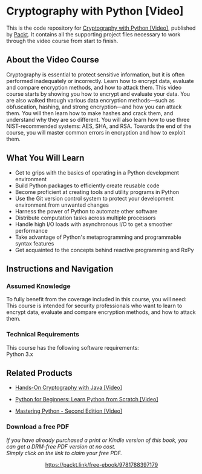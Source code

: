 # Cryptography with Python [Video]
This is the code repository for [Cryptography with Python [Video]](https://www.packtpub.com/networking-and-servers/cryptography-python-video?utm_source=github&utm_medium=repository&utm_campaign=9781788397179), published by [Packt](https://www.packtpub.com/?utm_source=github). It contains all the supporting project files necessary to work through the video course from start to finish.
## About the Video Course
Cryptography is essential to protect sensitive information, but it is often performed inadequately or incorrectly. Learn how to encrypt data, evaluate and compare encryption methods, and how to attack them. This video course starts by showing you how to encrypt and evaluate your data. You are also walked through various data encryption methods—such as obfuscation, hashing, and strong encryption—and how you can attack them. You will then learn how to make hashes and crack them, and understand why they are so different. You will also learn how to use three NIST-recommended systems: AES, SHA, and RSA. Towards the end of the course, you will master common errors in encryption and how to exploit them.

<H2>What You Will Learn</H2>
<DIV class=book-info-will-learn-text>
<UL>
<LI>Get to grips with the basics of operating in a Python development environment 
<LI>Build Python packages to efficiently create reusable code 
<LI>Become proficient at creating tools and utility programs in Python 
<LI>Use the Git version control system to protect your development environment from unwanted changes 
<LI>Harness the power of Python to automate other software 
<LI>Distribute computation tasks across multiple processors 
<LI>Handle high I/O loads with asynchronous I/O to get a smoother performance 
<LI>Take advantage of Python's metaprogramming and programmable syntax features 
<LI>Get acquainted to the concepts behind reactive programming and RxPy </LI></UL></DIV>

## Instructions and Navigation
### Assumed Knowledge
To fully benefit from the coverage included in this course, you will need:<br/>
This course is intended for security professionals who want to learn to encrypt data, evaluate and compare encryption methods, and how to attack them.
### Technical Requirements
This course has the following software requirements:<br/>
Python 3.x

## Related Products
* [Hands-On Cryptography with Java [Video]](https://www.packtpub.com/application-development/hands-cryptography-java-video?utm_source=github&utm_medium=repository&utm_campaign=9781838554972)

* [Python for Beginners: Learn Python from Scratch [Video]](https://www.packtpub.com/application-development/python-beginners-learn-python-scratch-video?utm_source=github&utm_medium=repository&utm_campaign=9781838552787)

* [Mastering Python - Second Edition [Video]](https://www.packtpub.com/application-development/mastering-python-second-edition-video?utm_source=github&utm_medium=repository&utm_campaign=9781786463746)

### Download a free PDF

 <i>If you have already purchased a print or Kindle version of this book, you can get a DRM-free PDF version at no cost.<br>Simply click on the link to claim your free PDF.</i>
<p align="center"> <a href="https://packt.link/free-ebook/9781788397179">https://packt.link/free-ebook/9781788397179 </a> </p>